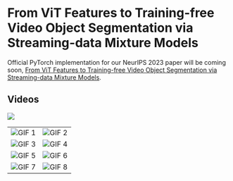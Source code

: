 # From ViT Features to Training-free Video Object Segmentation via Streaming-data Mixture Models
Official PyTorch implementation for our NeurIPS 2023 paper will be coming soon, [From ViT Features to Training-free Video Object Segmentation via Streaming-data Mixture Models](https://openreview.net/pdf?id=jfsjKBDB1z).

## Videos

<img src="https://i.imgur.com/5eM9lpz.gif"/>

|                                   |                                   |
|-----------------------------------|-----------------------------------|
| ![GIF 1](https://i.imgur.com/5eM9lpz.gif) | ![GIF 2](https://i.imgur.com/Hxwwc6u.gif) |
| ![GIF 3](https://i.imgur.com/wzZcX1m.gif) | ![GIF 4](https://i.imgur.com/GuuEPSl.gif) |
| ![GIF 5](https://i.imgur.com/H5zj0Pe.gif) | ![GIF 6](https://i.imgur.com/Unc53yq.gif) |
| ![GIF 7](https://i.imgur.com/3CRy8xT.gif) | ![GIF 8](https://i.imgur.com/88WAzos.gif) |
